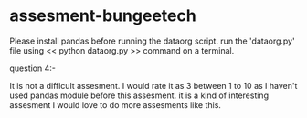 # assesment-bungeetech

Please install pandas before running the dataorg script. run the 'dataorg.py' file using << python dataorg.py >> command on a terminal.

question 4:-

It is not a difficult assesment. I would rate it as 3 between 1 to 10 as I haven't used pandas module before this assesment.
it is a kind of interesting assesment I would love to do more assesments like this. 
